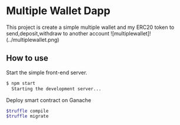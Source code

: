 # Multiple Wallet Dapp
This project is create a simple multiple wallet and my ERC20 token
to send,deposit,withdraw to another account 
![multiplewallet]!(../multiplewallet.png)
## How to use 

Start the simple front-end server.

```sh
$ npm start
  Starting the development server...
```
Deploy smart contract on Ganache

```sh
$truffle compile
$truffle migrate 
```

